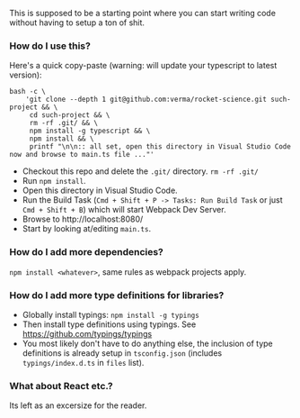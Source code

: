 This is supposed to be a starting point where you can start writing code without having to setup a ton of shit.

### How do I use this?

Here's a quick copy-paste (warning: will update your typescript to latest version):

    bash -c \
        'git clone --depth 1 git@github.com:verma/rocket-science.git such-project && \
         cd such-project && \
         rm -rf .git/ && \
         npm install -g typescript && \
         npm install && \
         printf "\n\n:: all set, open this directory in Visual Studio Code now and browse to main.ts file ..."'

 - Checkout this repo and delete the `.git/` directory. `rm -rf .git/`
 - Run `npm install`.
 - Open this directory in Visual Studio Code.
 - Run the Build Task (`Cmd + Shift + P -> Tasks: Run Build Task` or just `Cmd + Shift + B`) which will start Webpack Dev Server.
 - Browse to http://localhost:8080/
 - Start by looking at/editing `main.ts`.

### How do I add more dependencies?
`npm install <whatever>`, same rules as webpack projects apply.

### How do I add more type definitions for libraries?

 - Globally install typings: `npm install -g typings`
 - Then install type definitions using typings. See https://github.com/typings/typings
 - You most likely don't have to do anything else, the inclusion of type definitions is already setup in `tsconfig.json` (includes `typings/index.d.ts` in `files` list).

### What about React etc.?
Its left as an excersize for the reader.
